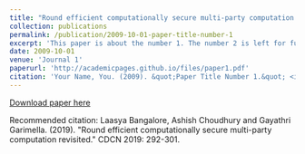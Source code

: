 ```yaml
---
title: "Round efficient computationally secure multi-party computation revisited." CDCN 2019:  292-301."
collection: publications
permalink: /publication/2009-10-01-paper-title-number-1
excerpt: 'This paper is about the number 1. The number 2 is left for future work.'
date: 2009-10-01
venue: 'Journal 1'
paperurl: 'http://academicpages.github.io/files/paper1.pdf'
citation: 'Your Name, You. (2009). &quot;Paper Title Number 1.&quot; <i>Journal 1</i>. 1(1).'
---
```

[Download paper here](http://academicpages.github.io/files/paper1.pdf)

Recommended citation: Laasya Bangalore, Ashish Choudhury and Gayathri Garimella. (2019). "Round efficient computationally secure multi-party computation revisited." CDCN 2019:  292-301.
